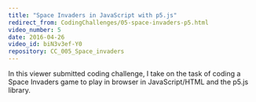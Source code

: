 ```yaml
---
title: "Space Invaders in JavaScript with p5.js"
redirect_from: CodingChallenges/05-space-invaders-p5.html
video_number: 5
date: 2016-04-26
video_id: biN3v3ef-Y0
repository: CC_005_Space_invaders
---
```


In this viewer submitted coding challenge, I take on the task of coding a Space Invaders game to play in browser in JavaScript/HTML and the p5.js library.
